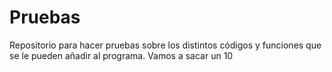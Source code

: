 # Pruebas
Repositorio para hacer pruebas sobre los distintos códigos y funciones que se le pueden añadir al programa.
Vamos a sacar un 10

